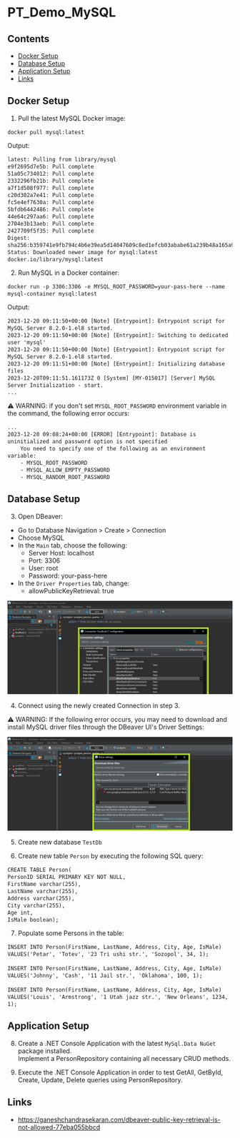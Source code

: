 # PT_Demo_MySQL

## Contents

- [Docker Setup](#docker-setup)
- [Database Setup](#database-setup)
- [Application Setup](#application-setup)
- [Links](#links)

## Docker Setup

1. Pull the latest MySQL Docker image:

```
docker pull mysql:latest
```

Output:
```
latest: Pulling from library/mysql
e9f2695d7e5b: Pull complete
51a05c734012: Pull complete
2332296fb21b: Pull complete
a7f1d508f977: Pull complete
c20d302a7e41: Pull complete
fc5e4ef7630a: Pull complete
5bfdb6442486: Pull complete
44e64c297aa6: Pull complete
2704e3b13aeb: Pull complete
2427709f5f35: Pull complete
Digest: sha256:b359741e9fb794c4b6e39ea5d14047609c8ed1efcb03ababe61a239b48a165a9
Status: Downloaded newer image for mysql:latest
docker.io/library/mysql:latest
```

2. Run MySQL in a Docker container:

```
docker run -p 3306:3306 -e MYSQL_ROOT_PASSWORD=your-pass-here --name mysql-container mysql:latest
```

Output:
```
2023-12-20 09:11:50+00:00 [Note] [Entrypoint]: Entrypoint script for MySQL Server 8.2.0-1.el8 started.
2023-12-20 09:11:50+00:00 [Note] [Entrypoint]: Switching to dedicated user 'mysql'
2023-12-20 09:11:50+00:00 [Note] [Entrypoint]: Entrypoint script for MySQL Server 8.2.0-1.el8 started.
2023-12-20 09:11:51+00:00 [Note] [Entrypoint]: Initializing database files
2023-12-20T09:11:51.161173Z 0 [System] [MY-015017] [Server] MySQL Server Initialization - start.
...
```

⚠️ WARNING: if you don't set `MYSQL_ROOT_PASSWORD` environment variable in the command, the following error occurs:

```
...
2023-12-20 09:08:24+00:00 [ERROR] [Entrypoint]: Database is uninitialized and password option is not specified
    You need to specify one of the following as an environment variable:
    - MYSQL_ROOT_PASSWORD
    - MYSQL_ALLOW_EMPTY_PASSWORD
    - MYSQL_RANDOM_ROOT_PASSWORD
```

## Database Setup

3. Open DBeaver:
- Go to Database Navigation > Create > Connection
- Choose MySQL
- In the `Main` tab, choose the following:
    - Server Host: localhost
    - Port: 3306
    - User: root
    - Password: your-pass-here
- In the `Driver Properties` tab, change:
    - allowPublicKeyRetrieval: true

![driver properties](./res/dbeaver-driver-properties.jpg)

4. Connect using the newly created Connection in step 3.

⚠️ WARNING: If the following error occurs, you may need to download and install MySQL driver files through the DBeaver UI's Driver Settings:

![driver properties](./res/dbeaver-drivers.jpg)

5. Create new database `TestDb`

6. Create new table `Person` by executing the following SQL query:

```
CREATE TABLE Person(
PersonID SERIAL PRIMARY KEY NOT NULL,
FirstName varchar(255),
LastName varchar(255),
Address varchar(255),
City varchar(255),
Age int,
IsMale boolean);
```

7. Populate some Persons in the table:

```
INSERT INTO Person(FirstName, LastName, Address, City, Age, IsMale)
VALUES('Petar', 'Totev', '23 Tri ushi str.', 'Sozopol', 34, 1);

INSERT INTO Person(FirstName, LastName, Address, City, Age, IsMale)
VALUES('Johnny', 'Cash', '11 Jail str.', 'Oklahoma', 100, 1);

INSERT INTO Person(FirstName, LastName, Address, City, Age, IsMale)
VALUES('Louis', 'Armstrong', '1 Utah jazz str.', 'New Orleans', 1234, 1);
```

## Application Setup

8. Create a .NET Console Application with the latest `MySql.Data NuGet` package installed.<br>Implement a PersonRepository containing all necessary CRUD methods.

9. Execute the .NET Console Application in order to test GetAll, GetById, Create, Update, Delete queries using PersonRepository.

## Links
- https://ganeshchandrasekaran.com/dbeaver-public-key-retrieval-is-not-allowed-77eba055bbcd
